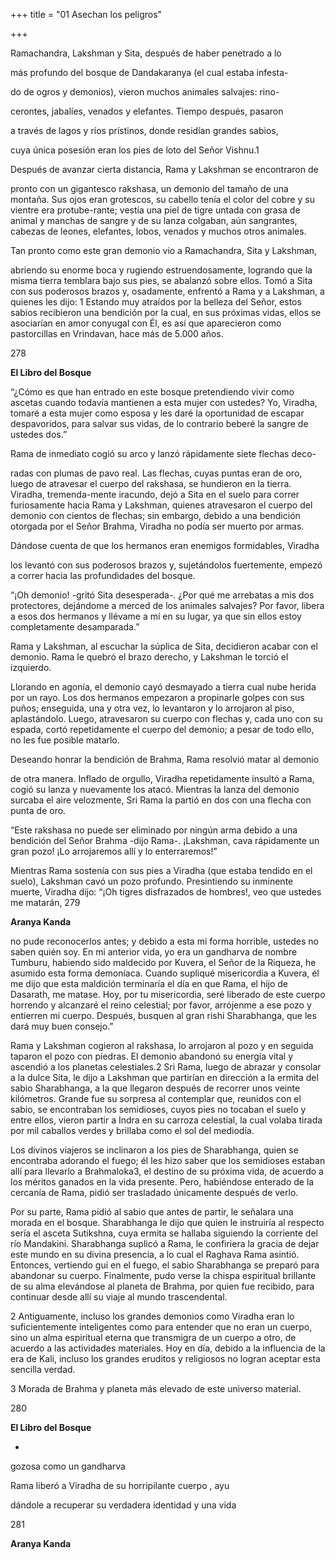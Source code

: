 +++
title = "01 Asechan los peligros"

+++

Ramachandra, Lakshman y Sita, después de haber penetrado a lo 

más profundo del bosque de Dandakaranya \(el cual estaba infesta-

do de ogros y demonios\), vieron muchos animales salvajes: rino-

cerontes, jabalíes, venados y elefantes. Tiempo después, pasaron 

a través de lagos y ríos prístinos, donde residían grandes sabios, 

cuya única posesión eran los pies de loto del Señor Vishnu.1 

Después de avanzar cierta distancia, Rama y Lakshman se encontraron de 

pronto con un gigantesco rakshasa, un demonio del tamaño de una montaña. Sus ojos eran grotescos, su cabello tenía el color del cobre y su vientre era protube-rante; vestía una piel de tigre untada con grasa de animal y manchas de sangre y de su lanza colgaban, aún sangrantes, cabezas de leones, elefantes, lobos, venados y muchos otros animales. 

Tan pronto como este gran demonio vio a Ramachandra, Sita y Lakshman, 

abriendo su enorme boca y rugiendo estruendosamente, logrando que la misma tierra temblara bajo sus pies, se abalanzó sobre ellos. Tomó a Sita con sus poderosos brazos y, osadamente, enfrentó a Rama y a Lakshman, a quienes les dijo: 1 Estando muy atraídos por la belleza del Señor, estos sabios recibieron una bendición por la cual, en sus próximas vidas, ellos se asociarían en amor conyugal con Él, es así que aparecieron como pastorcillas en Vrindavan, hace más de 5.000 años. 

278

**El Libro del Bosque**

“¿Cómo es que han entrado en este bosque pretendiendo vivir como ascetas cuando todavía mantienen a esta mujer con ustedes? Yo, Viradha, tomaré a esta mujer como esposa y les daré la oportunidad de escapar despavoridos, para salvar sus vidas, de lo contrario beberé la sangre de ustedes dos.” 

Rama de inmediato cogió su arco y lanzó rápidamente siete flechas deco-

radas con plumas de pavo real. Las flechas, cuyas puntas eran de oro, luego de atravesar el cuerpo del rakshasa, se hundieron en la tierra. Viradha, tremenda-mente iracundo, dejó a Sita en el suelo para correr furiosamente hacia Rama y Lakshman, quienes atravesaron el cuerpo del demonio con cientos de flechas; sin embargo, debido a una bendición otorgada por el Señor Brahma, Viradha no podía ser muerto por armas. 

Dándose cuenta de que los hermanos eran enemigos formidables, Viradha 

los levantó con sus poderosos brazos y, sujetándolos fuertemente, empezó a correr hacia las profundidades del bosque. 

“¡Oh demonio\! -gritó Sita desesperada-. ¿Por qué me arrebatas a mis dos protectores, dejándome a merced de los animales salvajes? Por favor, libera a esos dos hermanos y llévame a mí en su lugar, ya que sin ellos estoy completamente desamparada.” 

Rama y Lakshman, al escuchar la súplica de Sita, decidieron acabar con el demonio. Rama le quebró el brazo derecho, y Lakshman le torció el izquierdo. 

Llorando en agonía, el demonio cayó desmayado a tierra cual nube herida por un rayo. Los dos hermanos empezaron a propinarle golpes con sus puños; enseguida, una y otra vez, lo levantaron y lo arrojaron al piso, aplastándolo. Luego, atravesaron su cuerpo con flechas y, cada uno con su espada, cortó repetidamente el cuerpo del demonio; a pesar de todo ello, no les fue posible matarlo. 

Deseando honrar la bendición de Brahma, Rama resolvió matar al demonio 

de otra manera. Inflado de orgullo, Viradha repetidamente insultó a Rama, cogió su lanza y nuevamente los atacó. Mientras la lanza del demonio surcaba el aire velozmente, Sri Rama la partió en dos con una flecha con punta de oro. 

“Este rakshasa no puede ser eliminado por ningún arma debido a una bendición del Señor Brahma -dijo Rama-. ¡Lakshman, cava rápidamente un gran pozo\! ¡Lo arrojaremos allí y lo enterraremos\!” 

Mientras Rama sostenía con sus pies a Viradha \(que estaba tendido en el suelo\), Lakshman cavó un pozo profundo. Presintiendo su inminente muerte, Viradha dijo: “¡Oh tigres disfrazados de hombres\!, veo que ustedes me matarán, 279

**Aranya Kanda**

no pude reconocerlos antes; y debido a esta mi forma horrible, ustedes no saben quién soy. En mi anterior vida, yo era un gandharva de nombre Tumburu, habiendo sido maldecido por Kuvera, el Señor de la Riqueza, he asumido esta forma demoníaca. Cuando supliqué misericordia a Kuvera, él me dijo que esta maldición terminaría el día en que Rama, el hijo de Dasarath, me matase. Hoy, por tu misericordia, seré liberado de este cuerpo horrendo y alcanzaré el reino celestial; por favor, arrójenme a ese pozo y entierren mi cuerpo. Después, busquen al gran rishi Sharabhanga, que les dará muy buen consejo.” 

Rama y Lakshman cogieron al rakshasa, lo arrojaron al pozo y en seguida taparon el pozo con piedras. El demonio abandonó su energía vital y ascendió a los planetas celestiales.2 Sri Rama, luego de abrazar y consolar a la dulce Sita, le dijo a Lakshman que partirían en dirección a la ermita del sabio Sharabhanga, a la que llegaron después de recorrer unos veinte kilómetros. Grande fue su sorpresa al contemplar que, reunidos con el sabio, se encontraban los semidioses, cuyos pies no tocaban el suelo y entre ellos, vieron partir a Indra en su carroza celestial, la cual volaba tirada por mil caballos verdes y brillaba como el sol del mediodía. 

Los divinos viajeros se inclinaron a los pies de Sharabhanga, quien se encontraba adorando el fuego; él les hizo saber que los semidioses estaban allí para llevarlo a Brahmaloka3, el destino de su próxima vida, de acuerdo a los méritos ganados en la vida presente. Pero, habiéndose enterado de la cercanía de Rama, pidió ser trasladado únicamente después de verlo. 

Por su parte, Rama pidió al sabio que antes de partir, le señalara una morada en el bosque. Sharabhanga le dijo que quien le instruiría al respecto sería el asceta Sutikshna, cuya ermita se hallaba siguiendo la corriente del río Mandakini. Sharabhanga suplicó a Rama, le confiriera la gracia de dejar este mundo en su divina presencia, a lo cual el Raghava Rama asintió. Entonces, vertiendo gui en el fuego, el sabio Sharabhanga se preparó para abandonar su cuerpo. Finalmente, pudo verse la chispa espiritual brillante de su alma elevándose al planeta de Brahma, por quien fue recibido, para continuar desde allí su viaje al mundo trascendental. 

2 Antiguamente, incluso los grandes demonios como Viradha eran lo suficientemente inteligentes como para entender que no eran un cuerpo, sino un alma espiritual eterna que transmigra de un cuerpo a otro, de acuerdo a las actividades materiales. Hoy en día, debido a la influencia de la era de Kali, incluso los grandes eruditos y religiosos no logran aceptar esta sencilla verdad. 

3 Morada de Brahma y planeta más elevado de este universo material. 

280





**El Libro del Bosque**

-

gozosa como un gandharva

Rama liberó a Viradha de su horripilante cuerpo , ayu

dándole a recuperar su verdadera identidad y una vida 

281

**Aranya Kanda**
